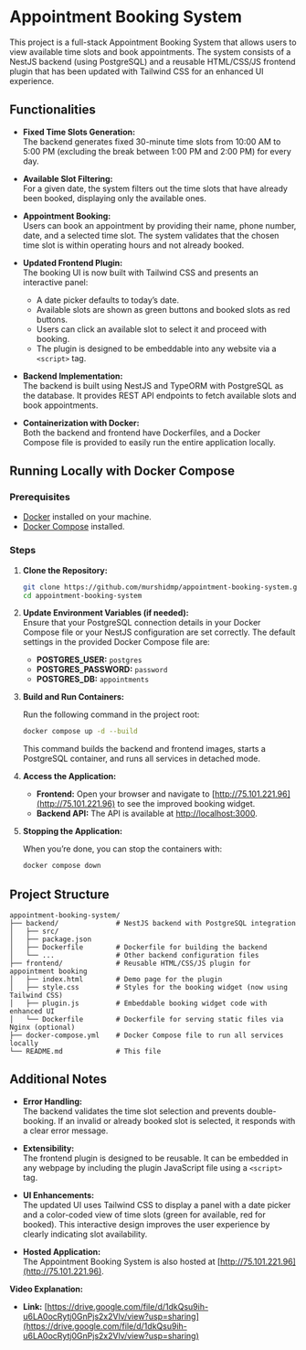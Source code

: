 
# Appointment Booking System

This project is a full-stack Appointment Booking System that allows users to view available time slots and book appointments. The system consists of a NestJS backend (using PostgreSQL) and a reusable HTML/CSS/JS frontend plugin that has been updated with Tailwind CSS for an enhanced UI experience.

## Functionalities

- **Fixed Time Slots Generation:**  
  The backend generates fixed 30-minute time slots from 10:00 AM to 5:00 PM (excluding the break between 1:00 PM and 2:00 PM) for every day.

- **Available Slot Filtering:**  
  For a given date, the system filters out the time slots that have already been booked, displaying only the available ones.

- **Appointment Booking:**  
  Users can book an appointment by providing their name, phone number, date, and a selected time slot. The system validates that the chosen time slot is within operating hours and not already booked.

- **Updated Frontend Plugin:**  
  The booking UI is now built with Tailwind CSS and presents an interactive panel:
  - A date picker defaults to today’s date.
  - Available slots are shown as green buttons and booked slots as red buttons.
  - Users can click an available slot to select it and proceed with booking.
  - The plugin is designed to be embeddable into any website via a `<script>` tag.

- **Backend Implementation:**  
  The backend is built using NestJS and TypeORM with PostgreSQL as the database. It provides REST API endpoints to fetch available slots and book appointments.

- **Containerization with Docker:**  
  Both the backend and frontend have Dockerfiles, and a Docker Compose file is provided to easily run the entire application locally.

## Running Locally with Docker Compose

### Prerequisites

- [Docker](https://www.docker.com/get-started) installed on your machine.
- [Docker Compose](https://docs.docker.com/compose/install/) installed.

### Steps

1. **Clone the Repository:**

   ```bash
   git clone https://github.com/murshidmp/appointment-booking-system.git
   cd appointment-booking-system
   ```

2. **Update Environment Variables (if needed):**  
   Ensure that your PostgreSQL connection details in your Docker Compose file or your NestJS configuration are set correctly. The default settings in the provided Docker Compose file are:

   - **POSTGRES_USER:** `postgres`
   - **POSTGRES_PASSWORD:** `password`
   - **POSTGRES_DB:** `appointments`

3. **Build and Run Containers:**

   Run the following command in the project root:

   ```bash
   docker compose up -d --build
   ```

   This command builds the backend and frontend images, starts a PostgreSQL container, and runs all services in detached mode.

4. **Access the Application:**

   - **Frontend:** Open your browser and navigate to [http://75.101.221.96](http://75.101.221.96) to see the improved booking widget.
   - **Backend API:** The API is available at [http://localhost:3000](http://localhost:3000).

5. **Stopping the Application:**

   When you’re done, you can stop the containers with:

   ```bash
   docker compose down
   ```

## Project Structure

```
appointment-booking-system/
├── backend/              # NestJS backend with PostgreSQL integration
│   ├── src/
│   ├── package.json
│   ├── Dockerfile        # Dockerfile for building the backend
│   └── ...               # Other backend configuration files
├── frontend/             # Reusable HTML/CSS/JS plugin for appointment booking
│   ├── index.html        # Demo page for the plugin
│   ├── style.css         # Styles for the booking widget (now using Tailwind CSS)
│   ├── plugin.js         # Embeddable booking widget code with enhanced UI
│   └── Dockerfile        # Dockerfile for serving static files via Nginx (optional)
├── docker-compose.yml    # Docker Compose file to run all services locally
└── README.md             # This file
```

## Additional Notes

- **Error Handling:**  
  The backend validates the time slot selection and prevents double-booking. If an invalid or already booked slot is selected, it responds with a clear error message.

- **Extensibility:**  
  The frontend plugin is designed to be reusable. It can be embedded in any webpage by including the plugin JavaScript file using a `<script>` tag.

- **UI Enhancements:**  
  The updated UI uses Tailwind CSS to display a panel with a date picker and a color-coded view of time slots (green for available, red for booked). This interactive design improves the user experience by clearly indicating slot availability.

- **Hosted Application:**  
  The Appointment Booking System is also hosted at [http://75.101.221.96](http://75.101.221.96).

**Video Explanation:**

- **Link:** [https://drive.google.com/file/d/1dkQsu9ih-u6LA0ocRytj0GnPjs2x2Vlv/view?usp=sharing](https://drive.google.com/file/d/1dkQsu9ih-u6LA0ocRytj0GnPjs2x2Vlv/view?usp=sharing)
